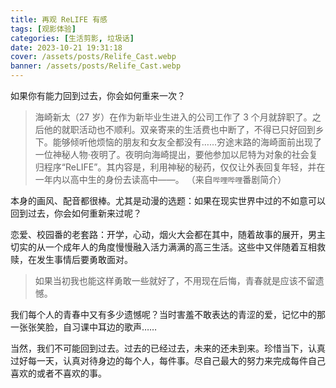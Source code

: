 ```yaml
---
title: 再观 ReLIFE 有感
tags: [观影体验]
categories: [生活剪影, 垃圾话]
date: 2023-10-21 19:31:18
cover: /assets/posts/Relife_Cast.webp
banner: /assets/posts/Relife_Cast.webp
---
```


如果你有能力回到过去，你会如何重来一次？

<!-- more -->

> 海崎新太（27 岁）在作为新毕业生进入的公司工作了 3 个月就辞职了。之后他的就职活动也不顺利。双亲寄来的生活费也中断了，不得已只好回到乡下。能够倾听他烦恼的朋友和女友全都没有……穷途末路的海崎面前出现了一位神秘人物·夜明了。夜明向海崎提出，要他参加以尼特为对象的社会复归程序“ReLIFE”。其内容是，利用神秘的秘药，仅仅让外表回复年轻，并在一年内以高中生的身份去读高中——。 （来自`哔哩哔哩`番剧简介）

本身的画风、配音都很棒。尤其是动漫的选题：如果在现实世界中过的不如意可以回到过去，你会如何重新来过呢？

恋爱、校园番的老套路：开学，心动，烟火大会都在其中，随着故事的展开，男主切实的从一个成年人的角度慢慢融入活力满满的高三生活。这些中又伴随着互相救赎，在发生事情后要勇敢面对。

> 如果当初我也能这样勇敢一些就好了，不用现在后悔，青春就是应该不留遗憾。

我们每个人的青春中又有多少遗憾呢？当时害羞不敢表达的青涩的爱，记忆中的那一张张笑脸，自习课中耳边的歌声……

当然，我们不可能回到过去。过去的已经过去，未来的还未到来。珍惜当下，认真过好每一天，认真对待身边的每个人，每件事。尽自己最大的努力来完成每件自己喜欢的或者不喜欢的事。
